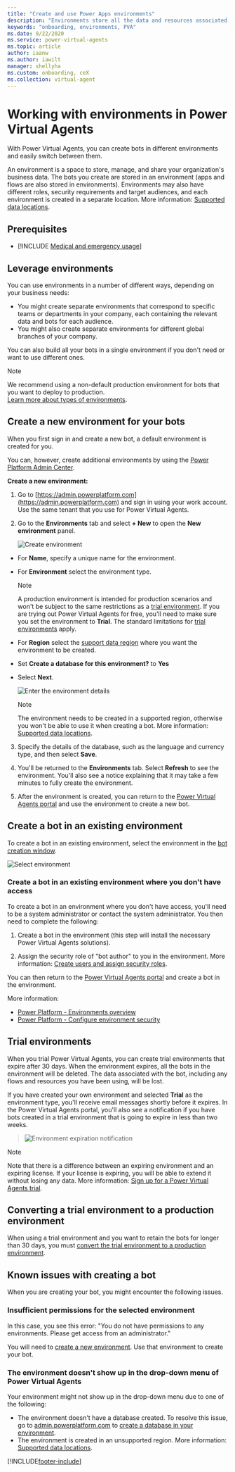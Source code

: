 ```yaml
---
title: "Create and use Power Apps environments"
description: "Environments store all the data and resources associated with the bots you create in Power Virtual Agents."
keywords: "onboarding, environments, PVA"
ms.date: 9/22/2020
ms.service: power-virtual-agents
ms.topic: article
author: iaanw
ms.author: iawilt
manager: shellyha
ms.custom: onboarding, ceX
ms.collection: virtual-agent
---
```

# Working with environments in Power Virtual Agents

With Power Virtual Agents, you can create bots in different environments and easily switch between them.

An environment is a space to store, manage, and share your organization's business data. The bots you create are stored in an environment (apps and flows are also stored in environments). Environments may also have different roles, security requirements and target audiences, and each environment is created in a separate location. More information: [Supported data locations](data-location.md).

## Prerequisites

- [!INCLUDE [Medical and emergency usage](includes/pva-usage-limitations.md)]


## Leverage environments

You can use environments in a number of different ways, depending on your business needs:

  - You might create separate environments that correspond to specific teams or departments in your company, each containing the relevant data and bots for each audience.
  - You might also create separate environments for different global branches of your company.

You can also build all your bots in a single environment if you don't need or want to use different ones.


>[!NOTE]
>We recommend using a non-default production environment for bots that you want to deploy to production.  
>[Learn more about types of environments](/power-platform/admin/environments-overview#types-of-environments).


## Create a new environment for your bots

When you first sign in and create a new bot, a default environment is created for you. 

You can, however, create additional environments by using the [Power Platform Admin Center](/power-platform/admin/create-environment).

**Create a new environment:**

1. Go to [https://admin.powerplatform.com](https://admin.powerplatform.com) and sign in using your work account. Use the same tenant that you use for Power Virtual Agents.

2. Go to the **Environments** tab and select **+ New** to open the **New environment** panel.

   ![Create environment](media/environments-create-1.png)
  
- For **Name**, specify a unique name for the environment.
- For **Environment** select the environment type. 
    > [!NOTE]
    > A production environment is intended for production scenarios and won't be subject to the same restrictions as a [trial environment](#trial-environments).
    > If you are trying out Power Virtual Agents for free, you'll need to make sure you set the environment to **Trial**. The standard limitations for [trial environments](#trial-environments) apply.
- For **Region** select the [support data region](data-location.md) where you want the environment to be created.
- Set **Create a database for this environment?** to **Yes**
- Select **Next**.
   
   ![Enter the environment details](media/environments-create-2.png)
   
   > [!NOTE]
   > The environment needs to be created in a supported region, otherwise you won't be able to use it when creating a bot.
   > More information: [Supported data locations](https://go.microsoft.com/fwlink/?linkid=2106441).

3. Specify the details of the database, such as the language and currency type, and then select **Save**.

4. You'll be returned to the **Environments** tab. Select **Refresh** to see the environment. You'll also see a notice explaining that it may take a few minutes to fully create the environment.

5. After the environment is created, you can return to the [Power Virtual Agents portal](https://go.microsoft.com/fwlink/?linkid=2093067) and use the environment to create a new bot.

## Create a bot in an existing environment
To create a bot in an existing environment, select the environment in the [bot creation window](authoring-first-bot.md).

![Select environment](media/select_environment_onboarding.png)

### Create a bot in an existing environment where you don't have access

To create a bot in an environment where you don't have access, you'll need to be a system administrator or contact the system administrator. You then need to complete the following:

1. Create a bot in the environment (this step will install the necessary Power Virtual Agents solutions).

2. Assign the security role of "bot author" to you in the environment. More information: [Create users and assign security roles](/power-platform/admin/create-users-assign-online-security-roles#assign-a-security-role-to-a-user).

You can then return to the [Power Virtual Agents portal](https://web.powerva.microsoft.com) and create a bot in the environment.

More information:
- [Power Platform - Environments overview](/power-platform/admin/environments-overview)
- [Power Platform - Configure environment security](/power-platform/admin/database-security)

## Trial environments
When you trial Power Virtual Agents, you can create trial environments that expire after 30 days. When the environment expires, all the bots in the environment will be deleted. The data associated with the bot, including any flows and resources you have been using, will be lost.

If you have created your own environment and selected **Trial** as the environment type, you'll receive email messages shortly before it expires. In the Power Virtual Agents portal, you'll also see a notification if you have bots created in a trial environment that is going to expire in less than two weeks.

> ![Environment expiration notification](media/ennvironemnt_expiration_notification.png)

> [!NOTE]
> Note that there is a difference between an expiring environment and an expiring license. If your license is expiring, you will be able to extend it without losing any data. More information: [Sign up for a Power Virtual Agents trial](sign-up-individual.md#trial-expiration).

## Converting a trial environment to a production environment

When using a trial environment and you want to retain the bots for longer than 30 days, you must [convert the trial environment to a production environment](/power-platform/admin/trial-environments#convert-a-trial-environment-to-production).

## Known issues with creating a bot

When you are creating your bot, you might encounter the following issues.

### Insufficient permissions for the selected environment

In this case, you see this error: "You do not have permissions to any environments. Please get access from an administrator."

You will need to [create a new environment](environments-first-run-experience.md). Use that environment to create your bot.

### The environment doesn't show up in the drop-down menu of Power Virtual Agents

Your environment might not show up in the drop-down menu due to one of the following:
 - The environment doesn't have a database created. To resolve this issue, go to [admin.powerplatform.com](https://admin.powerplatform.com) to [create a database in your environment](/power-platform/admin/create-database).
 - The environment is created in an unsupported region. More information: [Supported data locations](data-location.md).


[!INCLUDE[footer-include](includes/footer-banner.md)]
